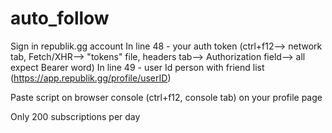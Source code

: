 # auto_follow
Sign in republik.gg account
In line 48 - your auth token (ctrl+f12--> network tab, Fetch/XHR--> "tokens" file, headers tab--> Authorization field--> all expect Bearer word)
In line 49 - user Id person with friend list (https://app.republik.gg/profile/userID)

Paste script on browser console (ctrl+f12, console tab) on your profile page

Only 200 subscriptions per day
